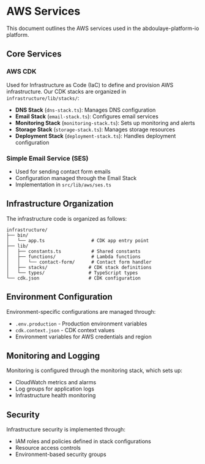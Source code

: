 # AWS Services

This document outlines the AWS services used in the abdoulaye-platform-io platform.

## Core Services

### AWS CDK

Used for Infrastructure as Code (IaC) to define and provision AWS infrastructure. Our CDK stacks are organized in `infrastructure/lib/stacks/`:

- **DNS Stack** (`dns-stack.ts`): Manages DNS configuration
- **Email Stack** (`email-stack.ts`): Configures email services
- **Monitoring Stack** (`monitoring-stack.ts`): Sets up monitoring and alerts
- **Storage Stack** (`storage-stack.ts`): Manages storage resources
- **Deployment Stack** (`deployment-stack.ts`): Handles deployment configuration

### Simple Email Service (SES)

- Used for sending contact form emails
- Configuration managed through the Email Stack
- Implementation in `src/lib/aws/ses.ts`

## Infrastructure Organization

The infrastructure code is organized as follows:

```
infrastructure/
├── bin/
│   └── app.ts                 # CDK app entry point
├── lib/
│   ├── constants.ts           # Shared constants
│   ├── functions/             # Lambda functions
│   │   └── contact-form/      # Contact form handler
│   ├── stacks/               # CDK stack definitions
│   └── types/                # TypeScript types
└── cdk.json                  # CDK configuration
```

## Environment Configuration

Environment-specific configurations are managed through:

- `.env.production` - Production environment variables
- `cdk.context.json` - CDK context values
- Environment variables for AWS credentials and region

## Monitoring and Logging

Monitoring is configured through the monitoring stack, which sets up:

- CloudWatch metrics and alarms
- Log groups for application logs
- Infrastructure health monitoring

## Security

Infrastructure security is implemented through:

- IAM roles and policies defined in stack configurations
- Resource access controls
- Environment-based security groups
